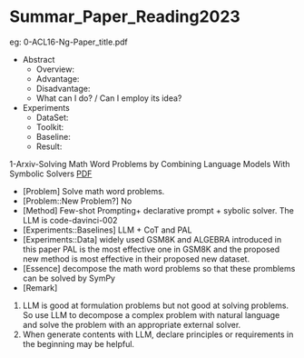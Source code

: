 # Summar_Paper_Reading2023

eg: 0-ACL16-Ng-Paper_title.pdf

-   Abstract
    -   Overview:
    -   Advantage:
    -   Disadvantage:
    -   What can I do? / Can I employ its idea?
-   Experiments
    -   DataSet:
    -   Toolkit:
    -   Baseline:
    -   Result:

1-Arxiv-Solving Math Word Problems by Combining Language Models With Symbolic Solvers
[PDF](https://arxiv.org/pdf/2304.09102.pdf)
* \[Problem\] Solve math word problems. 
* \[Problem::New Problem?\] No
* \[Method\] Few-shot Prompting+ declarative prompt + sybolic solver. The LLM is code-davinci-002
* \[Experiments::Baselines\] LLM + CoT and PAL
* \[Experiments::Data\] widely used GSM8K and ALGEBRA introduced in this paper
PAL is the most effective one in GSM8K and the proposed new method is most effective in their proposed new dataset.
* \[Essence\] decompose the math word problems so that these promblems can be solved by SymPy
* \[Remark\] 
1. LLM is good at formulation problems but not good at solving problems. So use LLM to decompose a complex problem with natural language and solve the problem with an appropriate external solver. 
2. When generate contents with LLM, declare principles  or requirements in the beginning may be helpful. 
